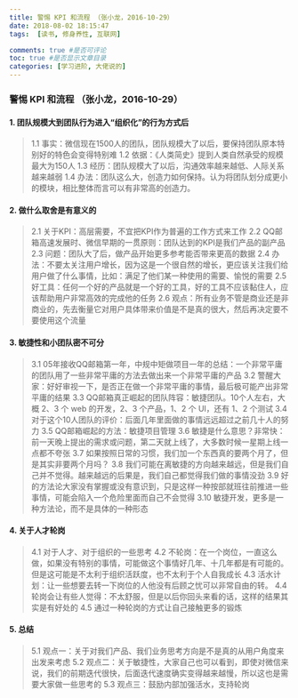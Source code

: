 ```yaml
---
title: 警惕 KPI 和流程 （张小龙，2016-10-29）
date: 2018-08-02 18:15:47
tags:  [读书, 修身养性, 互联网]

comments: true #是否可评论
toc: true #是否显示文章目录
categories: [学习进阶, 大佬说的]
---
```


### 警惕 KPI 和流程 （张小龙，2016-10-29）

#### 1. 团队规模大到团队行为进入“组织化”的行为方式后
> 1.1 事实：微信现在1500人的团队，团队规模大了以后，要保持团队原本特别好的特色会变得特别难
> 1.2 依据：《人类简史》提到人类自然承受的规模最大为150人
> 1.3 经历：团队规模大了以后，沟通效率越来越低、人际关系越来越弱
> 1.4 办法：团队这么大，创造力如何保持。认为将团队划分成更小的模块，相比整体而言可以有非常高的创造力。

#### 2. 做什么取舍是有意义的
> 2.1 关于KPI：高层需要，不宜把KPI作为普遍的工作方式来工作
> 2.2 QQ邮箱高速发展时、微信早期的一贯原则：团队达到的KPI是我们产品的副产品
> 2.3 问题：团队大了后，做产品开始更多参考能否带来更高的数据
> 2.4 办法：不要太关注用户增长，因为这是一个很自然的增长，更应该关注我们给用户做了什么事情，比如：满足了他们某一种使用的需要、愉悦的需要
> 2.5 好工具：任何一个好的产品就是一个好的工具，好的工具不应该黏住人，应该帮助用户非常高效的完成他的任务
> 2.6 观点：所有业务不管是商业还是非商业的，先去衡量它对用户具体带来价值是不是真的很大，然后再决定要不要使用这个流量

#### 3. 敏捷性和小团队密不可分
> 3.1 05年接收QQ邮箱第一年，中规中矩做项目一年的总结：一个非常平庸的团队用了一些非常平庸的方法去做出来一个非常平庸的产品
> 3.2 警醒大家：好好审视一下，是否正在做一个非常平庸的事情，最后极可能产出非常平庸的结果
> 3.3 QQ邮箱真正崛起的团队阵容：敏捷团队。10个人左右，大概 2、3 个 web 的开发，2、3 个产品，1、2 个 UI，还有 1、2 个测试
> 3.4 对于这个10人团队的评价：后面几年里面做的事情远远超过之前几十人的努力
> 3.5 QQ邮箱崛起的方法：敏捷项目管理
> 3.6 敏捷是什么意思？非常快：前一天晚上提出的需求或问题，第二天就上线了，大多数时候一星期上线一点都不夸张
> 3.7 如果按照日常的习惯，我们加一个东西真的要两个月了，但是其实非要两个月吗？
> 3.8 我们可能在离敏捷的方向越来越远，但是我们自己并不觉得。越来越远的后果是，我们自己都觉得我们做的事情没劲
> 3.9 好的方法论大家没有掌握或没有意识到，只是这样一种按部就班往前推进一些事情，可能会陷入一个危险里面而自己不会觉得
> 3.10 敏捷开发，更多是一种方法论，而不是具体的一种形态

#### 4. 关于人才轮岗
> 4.1 对于人才、对于组织的一些思考
> 4.2 不轮岗：在一个岗位，一直这么做，如果没有特别的事情，可能做这个事情好几年、十几年都是有可能的。但是这可能是不太利于组织活跃度，也不太利于个人自我成长
> 4.3 活水计划：让一些想要去转一下岗位的人他没有后顾之忧可以非常自由的转。
> 4.4 轮岗会让有些人觉得：不太舒服，但是以后你回头来看的话，这样的结果其实是有好处的
> 4.5 通过一种轮岗的方式让自己接触更多的锻炼

#### 5. 总结
> 5.1 观点一：关于对我们产品、我们业务思考方向是不是真的从用户角度来出发来考虑
> 5.2 观点二：关于敏捷性，大家自己也可以看到，即使对微信来说，我们的前期迭代很快，后面迭代速度确实变得越来越慢，所以这也是需要大家做一些思考的
> 5.3 观点三：鼓励内部加强活水，支持轮岗

